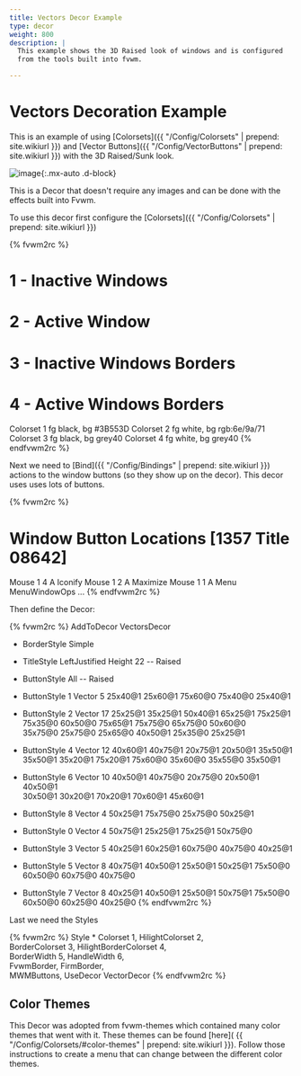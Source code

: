 ```yaml
---
title: Vectors Decor Example
type: decor
weight: 800
description: |
  This example shows the 3D Raised look of windows and is configured
  from the tools built into fvwm.

---
```

# Vectors Decoration Example

This is an example of using [Colorsets]({{ "/Config/Colorsets" | prepend: site.wikiurl }})
and [Vector Buttons]({{ "/Config/VectorButtons" | prepend: site.wikiurl }}) with the
3D Raised/Sunk look. 

![image](scrot.png){:.mx-auto .d-block}

This is a Decor that doesn't require any images and can be done with
the effects built into Fvwm.

To use this decor first configure the 
[Colorsets]({{ "/Config/Colorsets" | prepend: site.wikiurl }})

{% fvwm2rc %}
#   1 - Inactive Windows 
#   2 - Active Window
#   3 - Inactive Windows Borders
#   4 - Active Windows Borders
Colorset 1 fg black, bg #3B553D
Colorset 2 fg white, bg rgb:6e/9a/71
Colorset 3 fg black, bg grey40
Colorset 4 fg white, bg grey40
{% endfvwm2rc %}

Next we need to [Bind]({{ "/Config/Bindings" | prepend: site.wikiurl }})
actions to the window buttons (so they show up on the decor). This decor uses
uses lots of buttons.

{% fvwm2rc %}
# Window Button Locations [1357 Title 08642]
Mouse 1 4 A Iconify
Mouse 1 2 A Maximize
Mouse 1 1 A Menu MenuWindowOps
...
{% endfvwm2rc %}

Then define the Decor:

{% fvwm2rc %}
AddToDecor VectorsDecor
+ BorderStyle Simple
+ TitleStyle LeftJustified Height 22 -- Raised
+ ButtonStyle All -- Raised

+ ButtonStyle 1 Vector 5 25x40@1 25x60@1 75x60@0 75x40@0 25x40@1
+ ButtonStyle 2 Vector 17 25x25@1 35x25@1 50x40@1 65x25@1 75x25@1 \
                75x35@0 60x50@0 75x65@1 75x75@0 65x75@0 50x60@0 \
                35x75@0 25x75@0 25x65@0 40x50@1 25x35@0 25x25@1
+ ButtonStyle 4 Vector 12 40x60@1 40x75@1 20x75@1 20x50@1 35x50@1 \
                35x50@1 35x20@1 75x20@1 75x60@0 35x60@0 35x55@0 35x50@1
+ ButtonStyle 6 Vector 10 40x50@1 40x75@0 20x75@0 20x50@1 40x50@1 \
                30x50@1 30x20@1 70x20@1 70x60@1 45x60@1
+ ButtonStyle 8 Vector 4 50x25@1 75x75@0 25x75@0 50x25@1
+ ButtonStyle 0 Vector 4 50x75@1 25x25@1 75x25@1 50x75@0
+ ButtonStyle 3 Vector 5 40x25@1 60x25@1 60x75@0 40x75@0 40x25@1
+ ButtonStyle 5 Vector  8 40x75@1 40x50@1 25x50@1 50x25@1 75x50@0 \
                60x50@0 60x75@0 40x75@0
+ ButtonStyle 7 Vector  8 40x25@1 40x50@1 25x50@1 50x75@1 75x50@0 \
                60x50@0 60x25@0 40x25@0
{% endfvwm2rc %}

Last we need the Styles

{% fvwm2rc %}
Style * Colorset 1, HilightColorset 2, \
        BorderColorset 3, HilightBorderColorset 4, \
        BorderWidth 5, HandleWidth 6, \
        FvwmBorder, FirmBorder, \
        MWMButtons, UseDecor VectorDecor
{% endfvwm2rc %}

## Color Themes

This Decor was adopted from fvwm-themes which contained many color themes
that went with it. These themes can be found [here](
{{ "/Config/Colorsets/#color-themes" | prepend: site.wikiurl }}). Follow
those instructions to create a menu that can change between the different
color themes.
